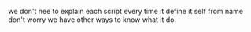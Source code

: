 we don't nee to explain each script every time it define it self from name don't worry we have other ways to know what it do.
